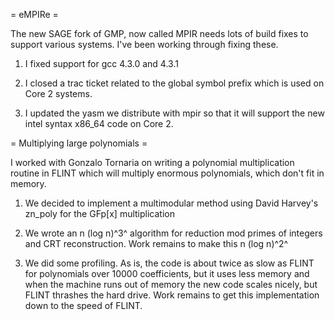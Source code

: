 = eMPIRe =

The new SAGE fork of GMP, now called MPIR needs lots of build fixes to support various systems. I've been working through fixing these.

1) I fixed support for gcc 4.3.0 and 4.3.1

2) I closed a trac ticket related to the global symbol prefix which is used on Core 2 systems. 

3) I updated the yasm we distribute with mpir so that it will support the new intel syntax x86_64 code on Core 2.

= Multiplying large polynomials =

I worked with Gonzalo Tornaria on writing a polynomial multiplication routine in FLINT which will multiply enormous polynomials, which don't fit in memory.

1) We decided to implement a multimodular method using David Harvey's zn_poly for the GFp[x] multiplication

2) We wrote an n (log n)^3^ algorithm for reduction mod primes of integers and CRT reconstruction. Work remains to make this n (log n)^2^

3) We did some profiling. As is, the code is about twice as slow as FLINT for polynomials over 10000 coefficients, but it uses less memory and when the machine runs out of memory the new code scales nicely, but FLINT thrashes the hard drive. Work remains to get this implementation down to the speed of FLINT.
